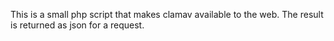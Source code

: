 This is a small php script that makes clamav available to the web. 
The result is returned as json for a request.
